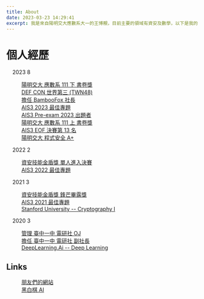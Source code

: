 ```yaml
---
title: About
date: 2023-03-23 14:29:41
excerpt: 我是來自陽明交大應數系大一的王博靚，目前主要的領域有資安及數學，以下是我的個人經歷
---
```



# 個人經歷
<style>
    .timeline-container {
        margin-left: 1rem;
    }
    a.no-link {

    }
    li.article-item::marker {
        content: '';
    }
</style>
<div class="timeline-container">
  <div class="archive-list-container">
    <section class="archive-item">
      <div class="archive-item-header flex flex-row items-center mb-2">
        <span class="archive-year font-semibold text-3xl mr-2">2023</span> 
        <span class="archive-year-post-count text-xs md:text-sm font-bold rounded-small bg-third-background-color py-[2px] px-[10px] border border-border-color">8</span>
      </div>
      <ul class="article-list pl-8 text-lg leading-[1.5]">
        <li class="article-item" date-is="12-01">
            <a href="https://web.archive.org/web/20231207083317/https://www.math.nycu.edu.tw/student/08_3_2_form.php"><span class="article-title mb-0.5 text-2xl">陽明交大 應數系 111 下 書卷獎</span></a>
        </li>
        <li class="article-item" date-is="08-14">
            <a href="https://www.president.gov.tw/News/27885"><span class="article-title mb-0.5 text-2xl">DEF CON 世界第三 (TWN48)</span></a>
        </li>
        <li class="article-item" date-is="08-01">
            <a href="https://bamboofox.ching367436.me/"><span class="article-title mb-0.5 text-2xl">擔任 BambooFox 社長</span></a>
        </li>
        <li class="article-item" date-is="07-30">
            <a href="images/ais3-2023-best-project.jpeg"><span class="article-title mb-0.5 text-2xl">AIS3 2023 最佳專題</span></a>
        </li>
        <li class="article-item" date-is="04-10">
            <a href="https://github.com/Ching367436/My-CTF-Challenges#ais3-pre-exam"><span class="article-title mb-0.5 text-2xl">AIS3 Pre-exam 2023 出題者</span></a>
        </li>
        <li class="article-item" date-is="03-01">
            <a href="https://web.archive.org/web/20230501090705/https%3A%2F%2Fwww.math.nycu.edu.tw%2Fstudent%2F08_3_3_form.php"><span class="article-title mb-0.5 text-2xl">陽明交大 應數系 111 上 書卷獎</span></a>
        </li>
        <li class="article-item" date-is="02-12">
            <a href="images/AIS3_EOF_2023.jpg"><span class="article-title mb-0.5 text-2xl">AIS3 EOF 決賽第 13 名</span></a>
        </li>
        <li class="article-item" date-is="01-16">
            <a href="images/1111_grade.jpeg"><span class="article-title mb-0.5 text-2xl">陽明交大 程式安全 A+</span></a>
        </li>
      </ul>
    </section>
    <section class="archive-item">
      <div class="archive-item-header">
        <span class="archive-year font-semibold text-3xl mr-2">2022</span> 
        <span class="archive-year-post-count text-xs md:text-sm font-bold rounded-small bg-third-background-color py-[2px] px-[10px] border border-border-color">2</span>
      </div>
      <ul class="article-list pl-8 text-lg leading-[1.5]">
        <li class="article-item" date-is="10-24">
            <a href="https://csc.nics.nat.gov.tw/news_in.aspx?sno=138"><span class="article-title mb-0.5 text-2xl">資安技能金盾獎 單人進入決賽</span></a>
        </li>
        <li class="article-item" date-is="07-31">
            <a href="../ais3-2022-最佳專題/"><span class="article-title mb-0.5 text-2xl">AIS3 2022 最佳專題</span></a>
        </li>
      </ul>
    </section>
    <section class="archive-item">
      <div class="archive-item-header">
        <span class="archive-year font-semibold text-3xl mr-2">2021</span> 
        <span class="archive-year-post-count text-xs md:text-sm font-bold rounded-small bg-third-background-color py-[2px] px-[10px] border border-border-color">3</span>
      </div>
      <ul class="article-list pl-8 text-lg leading-[1.5]">
        <li class="article-item" date-is="11-12">
            <a href="images/110_金盾獎.jpeg"><span class="article-title mb-0.5 text-2xl">資安技能金盾獎 鋒芒畢露獎</span></a>
        </li>
        <li class="article-item" date-is="08-01">
            <a href="../ais3-2021-最佳專題/"><span class="article-title mb-0.5 text-2xl">AIS3 2021 最佳專題</span></a>
        </li>
        <li class="article-item" date-is="05-15">
            <a href="https://coursera.org/share/73b20cd6398e7c9c49497434bffbdbe4"><span class="article-title mb-0.5 text-2xl">Stanford University -- Cryptography I</span></a>
        </li>
      </ul>
    </section>
    <section class="archive-item">
      <div class="archive-item-header">
        <span class="archive-year font-semibold text-3xl mr-2">2020</span> 
        <span class="archive-year-post-count text-xs md:text-sm font-bold rounded-small bg-third-background-color py-[2px] px-[10px] border border-border-color">3</span>
      </div>
      <ul class="article-list">
        <li class="article-item" date-is="08-01">
            <a href="https://judge.tcirc.tw/"><span class="article-title mb-0.5 text-2xl">管理 臺中一中 電研社 OJ</span></a>
        </li>  
        <li class="article-item" date-is="08-01">
            <a href="https://tcirc.tw/old/38/"><span class="article-title mb-0.5 text-2xl">擔任 臺中一中 電研社 副社長</span></a>
        </li>  
        <li class="article-item" date-is="07-19">
            <a href="https://coursera.org/share/6690657958aad92e950f49c4375310d2"><span class="article-title mb-0.5 text-2xl">DeepLearning.Ai -- Deep Learning</span></a>
        </li>
      </ul>
    </section>
  </div>
</div>

## Links

<div class="timeline-container">
  <div class="archive-list-container">
    <section class="archive-item">
      <ul class="article-list">
        <li class="article-item" date-is="friends">
            <a href="/friends"><span class="article-title mb-0.5 text-2xl">朋友們的網站</span></a>
        </li>
        <li class="article-item" date-is="reversi">
            <a href="https://ching367436.github.io/reversi"><span class="article-title mb-0.5 text-2xl">黑白棋 AI</span></a>
        </li>
      </ul>
    </section>

  </div>
</div>